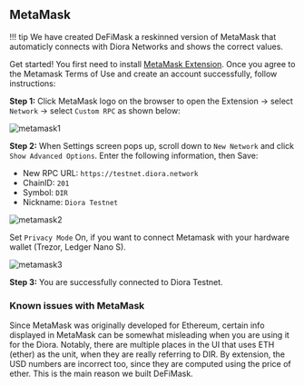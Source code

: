 
## MetaMask

!!! tip
    We have created DeFiMask a reskinned version of MetaMask that automaticly connects with Diora Networks and shows the correct values.
	
Get started! You first need to install [MetaMask Extension](https://metamask.io/).
Once you agree to the Metamask Terms of Use and create an account successfully, follow instructions:

**Step 1:** Click MetaMask logo on the browser to open the Extension -> select `Network` -> select `Custom RPC` as shown below:

![metamask1](/assets/metamask1.jpg)

**Step 2:** When Settings screen pops up, scroll down to `New Network` and click `Show Advanced Options`.
Enter the following information, then Save:

- New RPC URL: `https://testnet.diora.network`
- ChainID: `201`
- Symbol: `DIR`
- Nickname: `Diora Testnet`

![metamask2]()

Set `Privacy Mode` On, if you want to connect Metamask with your hardware wallet (Trezor, Ledger Nano S).

![metamask3](/assets/metamask3.jpg)

**Step 3:** You are successfully connected to Diora Testnet.

### Known issues with MetaMask
Since MetaMask was originally developed for Ethereum, certain info displayed in MetaMask can be somewhat misleading when you are using it for the Diora. Notably, there are multiple places in the UI that uses ETH (ether) as the unit, when they are really referring to DIR. By extension, the USD numbers are incorrect too, since they are computed using the price of ether. This is the main reason we built DeFiMask.
